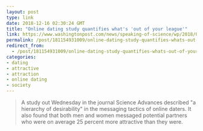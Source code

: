 ```yaml
---
layout: post
type: link
date: 2018-12-16 02:30:24 GMT
title: "Online dating study quantifies what's 'out of your league'"
link: https://www.washingtonpost.com/news/speaking-of-science/wp/2018/08/08/online-dating-study-quantifies-whats-out-of-your-league/?utm_term=.35f2c8f05177&wpisrc=nl_intersect&wpmm=1
permalink: /post/181154931009/online-dating-study-quantifies-whats-out-of-your
redirect_from: 
  - /post/181154931009/online-dating-study-quantifies-whats-out-of-your
categories:
- dating
- attractive
- attraction
- online dating
- society
---
```


<blockquote>A study out Wednesday in the journal Science Advances described "a hierarchy of desirability" in the messaging tactics of online daters. It also found that both men and women messaged potential partners who were on average 25 percent more attractive than they were.</blockquote>